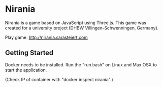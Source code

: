 # Nirania

Nirania is a game based on JavaScript using Three.js. This game was created for a university project (DHBW Villingen-Schwenningen, Germany).

Play game: http://nirania.sarasteiert.com

## Getting Started

Docker needs to be installed. Run the "run.bash" on Linux and Max OSX to start the application.

(Check IP of container with "docker inspect nirania".)

